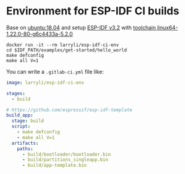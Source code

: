 # Environment for ESP-IDF CI builds

Base on [ubuntu:18.04](https://hub.docker.com/_/ubuntu)
and setup [ESP-IDF v3.2](https://docs.espressif.com/projects/esp-idf/en/v3.2/get-started/index.html#get-esp-idf)
with [toolchain linux64-1.22.0-80-g6c4433a-5.2.0](https://docs.espressif.com/projects/esp-idf/en/v3.2/get-started/linux-setup.html)

```shell
docker run -it --rm larryli/esp-idf-ci-env
cd $IDF_PATH/examples/get-started/hello_world
make defconfig
make all V=1
```

You can write a `.gitlab-ci.yml` file like:

```yaml
image: larryli/esp-idf-ci-env

stages:
  - build

# https://github.com/espressif/esp-idf-template
build_app:
  stage: build
  script:
    - make defconfig
    - make all V=1
  artifacts:
    paths:
      - build/bootloader/bootloader.bin
      - build/partitions_singleapp.bin
      - build/app-template.bin
```

